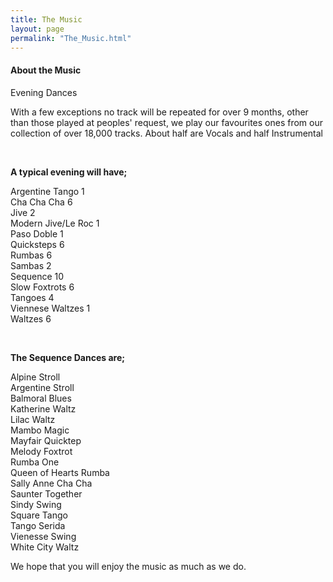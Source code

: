 ```yaml
---
title: The Music
layout: page
permalink: "The_Music.html"
---
```

<article class="grid_12 center-text">
<h4>About the Music</h4>
</article>


<article class="grid_4">
<div class="information-header">
Evening Dances
</div>
<p>With a few exceptions no track will be repeated for over 9 months, other than those played at peoples' request, we play our favourites ones from our collection of over 18,000 tracks. About half are Vocals and half Instrumental</p>
</article>

  <article class="grid_4">
  <BR>
    <p>  <strong>A typical evening will have; </strong></p>
  <p>Argentine Tango		1
<br/>Cha Cha Cha		6
<br/>Jive			2
<br/>Modern Jive/Le Roc	1
<br/>Paso Doble	1  
<br/>Quicksteps		6
<br/>Rumbas			6	
<br/>Sambas			2
<br/>Sequence			10
<br/>Slow Foxtrots		6
<br/>Tangoes			4
<br/>Viennese Waltzes		1
<br/>Waltzes			6
    </p>
  </article>
  
   <article class="grid_4">
  <BR>
    <p>  <strong>The Sequence Dances are; </strong></p>
  <p>Alpine Stroll
<br/>Argentine Stroll
    <br/>Balmoral Blues
<br/>Katherine Waltz
<br/>Lilac Waltz
<br/>Mambo Magic
<br/>Mayfair Quicktep 
<br/>Melody Foxtrot
<br/>Rumba One  
<br/>Queen of Hearts Rumba
<br/>Sally Anne Cha Cha
<br/>Saunter Together
<br/>Sindy Swing
<br/>Square Tango
<br/>Tango Serida
<br/>Vienesse Swing
    <br/>White City Waltz
    </p>
  </article>
  
  <article class="grid_12">
<p>We hope that you will enjoy the music as much as we do.
</p>  
</article>
